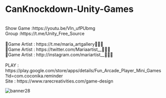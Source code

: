 # CanKnockdown-Unity-Games
<br />
Show Game :https://youtu.be/Vln_ufPUbmg<br />
Group :https://t.me/Unity_Free_Source<br /><br />
🎨Game Artist : https://t.me/maria_artgallery👱🏻‍♀️<br />
🎨Game Artist : https://twitter.com/Mariaartist__👱🏻‍♀️<br />
🎨Game Artist : http://instagram.com/mariartist__👱🏻‍♀️<br /><br />
PLAY : https://play.google.com/store/apps/details/Fun_Arcade_Player_Mini_Games?id=com.coconika.reminder<br />
Site : https://www.rarecreativities.com/game-design <br />

![banner28](https://user-images.githubusercontent.com/83016119/212472763-704569ac-4713-46af-bf75-ee46cf182cb1.png)
